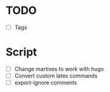 # TODO
- [ ] Tags

# Script
- [ ] Change martixes to work with hugo
- [ ] Convert custom latex commands
- [ ] export-ignore comments
